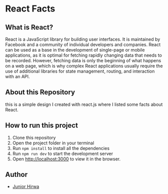 # React Facts

## What is React?

React is a JavaScript library for building user interfaces. It is maintained by Facebook and a community of individual developers and companies. React can be used as a base in the development of single-page or mobile applications, as it is optimal for fetching rapidly changing data that needs to be recorded. However, fetching data is only the beginning of what happens on a web page, which is why complex React applications usually require the use of additional libraries for state management, routing, and interaction with an API.

## About this Repository

this  is a simple design I created with react.js where I listed some facts about React.

## How to run this project

1. Clone this repository
2. Open the project folder in your terminal
3. Run `npm install` to install all the dependencies
4. Run `npm run dev` to start the development server
5. Open [http://localhost:3000](http://localhost:3000) to view it in the browser.

## Author

- [Junior Hirwa](https://github.com/HIRWA13)